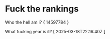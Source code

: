 # Fuck the rankings

Who the hell am I?
{ 14597784 }

What fucking year is it?
[ 2025-03-18T22:16:40Z ]
